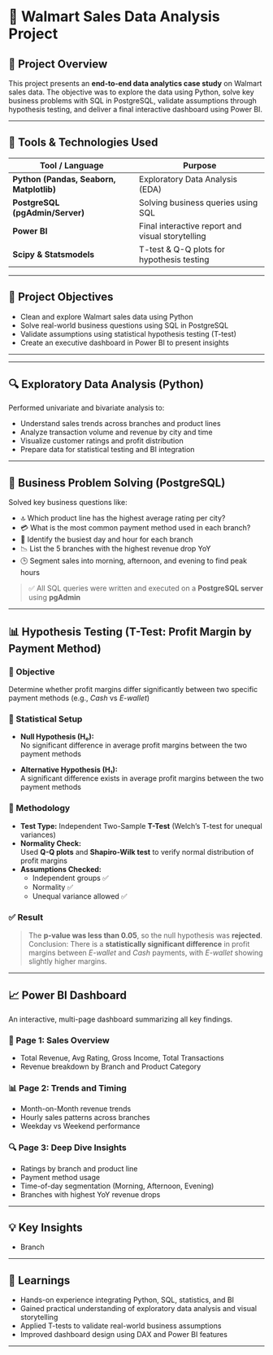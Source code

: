 # 🛒 Walmart Sales Data Analysis Project

## 📌 Project Overview

This project presents an **end-to-end data analytics case study** on Walmart sales data. The objective was to explore the data using Python, solve key business problems with SQL in PostgreSQL, validate assumptions through hypothesis testing, and deliver a final interactive dashboard using Power BI.

---

## 🧰 Tools & Technologies Used

| Tool / Language | Purpose |
|------------------|---------|
| **Python (Pandas, Seaborn, Matplotlib)** | Exploratory Data Analysis (EDA) |
| **PostgreSQL (pgAdmin/Server)** | Solving business queries using SQL |
| **Power BI** | Final interactive report and visual storytelling |
| **Scipy & Statsmodels** | T-test & Q-Q plots for hypothesis testing |

---

## 🎯 Project Objectives

- Clean and explore Walmart sales data using Python
- Solve real-world business questions using SQL in PostgreSQL
- Validate assumptions using statistical hypothesis testing (T-test)
- Create an executive dashboard in Power BI to present insights

---


---

## 🔍 Exploratory Data Analysis (Python)

Performed univariate and bivariate analysis to:

- Understand sales trends across branches and product lines
- Analyze transaction volume and revenue by city and time
- Visualize customer ratings and profit distribution
- Prepare data for statistical testing and BI integration

---

## 🧾 Business Problem Solving (PostgreSQL)

Solved key business questions like:

- 🔝 Which product line has the highest average rating per city?
- 💳 What is the most common payment method used in each branch?
- 📆 Identify the busiest day and hour for each branch
- 📉 List the 5 branches with the highest revenue drop YoY
- 🕒 Segment sales into morning, afternoon, and evening to find peak hours

> ✅ All SQL queries were written and executed on a **PostgreSQL server** using **pgAdmin**

---

## 📊 Hypothesis Testing (T-Test: Profit Margin by Payment Method)

### 🎯 Objective

Determine whether profit margins differ significantly between two specific payment methods (e.g., *Cash* vs *E-wallet*)

### 🧪 Statistical Setup

- **Null Hypothesis (H₀):**  
  No significant difference in average profit margins between the two payment methods

- **Alternative Hypothesis (H₁):**  
  A significant difference exists in average profit margins between the two payment methods

### 🧠 Methodology

- **Test Type:** Independent Two-Sample **T-Test** (Welch’s T-test for unequal variances)
- **Normality Check:**  
  Used **Q-Q plots** and **Shapiro-Wilk test** to verify normal distribution of profit margins
- **Assumptions Checked:**  
  - Independent groups ✅  
  - Normality ✅  
  - Unequal variance allowed ✅

### ✅ Result

> The **p-value was less than 0.05**, so the null hypothesis was **rejected**.  
> Conclusion: There is a **statistically significant difference** in profit margins between *E-wallet* and *Cash* payments, with *E-wallet* showing slightly higher margins.

---

## 📈 Power BI Dashboard

An interactive, multi-page dashboard summarizing all key findings.

### 📌 Page 1: Sales Overview
- Total Revenue, Avg Rating, Gross Income, Total Transactions
- Revenue breakdown by Branch and Product Category

### 📊 Page 2: Trends and Timing
- Month-on-Month revenue trends
- Hourly sales patterns across branches
- Weekday vs Weekend performance

### 🔍 Page 3: Deep Dive Insights
- Ratings by branch and product line
- Payment method usage
- Time-of-day segmentation (Morning, Afternoon, Evening)
- Branches with highest YoY revenue drops

---

## 💡 Key Insights

- Branch 

---

## 🧠 Learnings

- Hands-on experience integrating Python, SQL, statistics, and BI
- Gained practical understanding of exploratory data analysis and visual storytelling
- Applied T-tests to validate real-world business assumptions
- Improved dashboard design using DAX and Power BI features

---



